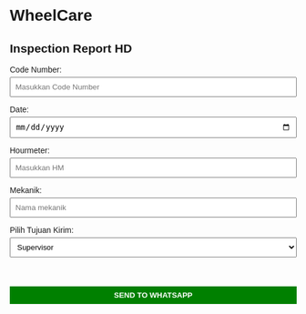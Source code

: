 # WheelCare
<!DOCTYPE html>
<html lang="en">
<head>
  <meta charset="UTF-8">
  <title>Inspection Report</title>
  <style>
    body { font-family: Arial, sans-serif; margin: 20px; }
    label { display: block; margin-top: 10px; }
    select, input, button { padding: 8px; margin-top: 5px; width: 100%; }
    button { background: green; color: white; border: none; cursor: pointer; font-weight: bold; }
    button:hover { background: darkgreen; }
  </style>
</head>
<body>
  <h2>Inspection Report HD</h2>

  <label>Code Number:</label>
  <input type="text" id="codeNumber" placeholder="Masukkan Code Number">

  <label>Date:</label>
  <input type="date" id="date">

  <label>Hourmeter:</label>
  <input type="text" id="hourMeter" placeholder="Masukkan HM">

  <label>Mekanik:</label>
  <input type="text" id="mekanik" placeholder="Nama mekanik">

  <label>Pilih Tujuan Kirim:</label>
  <select id="tujuan">
    <option value="6281234567890">Supervisor</option>
    <option value="6289876543210">Admin Group</option>
    <option value="6281122334455">Personal Lain</option>
  </select>

  <br><br>
  <button onclick="sendReport()">SEND TO WHATSAPP</button>

  <script>
    function sendReport() {
      let codeNumber = document.getElementById("codeNumber").value;
      let date = document.getElementById("date").value;
      let hourMeter = document.getElementById("hourMeter").value;
      let mekanik = document.getElementById("mekanik").value;
      let tujuan = document.getElementById("tujuan").value;

      let pesan = 
`*QA-1 Pre Inspection*

Tgl : ${date}

*Mekanik :*
${mekanik}

🚗CN : ${codeNumber}
⌛HM : ${hourMeter}

🩸 *Oil Level* 🩸
Engine oil level : ✅
Transmission oil level : ✅
Hydraulic oil level : ✅

⚙ *Engine Area* ⚙
Belt tension : ✅
Engine oil leakage : ✅
Common Rail Connector : ✅
Injector Tube : ✅

🚗 *Cabin Area* 🚗
📸FM Radio : ✅
⛔Fatigue Warning : ✅
⚡Power Supply : 27.7 V
💧Common Rail Pressure (ON) : 0 MPa
🎚Power Window : ✅

🚗 *Frame Area* 🚗
Operator seat : ✅
Hand Rail : ✅

💧 *Pressure Suspension (Panel)* 💧
FL : 4.10 MPa
FR : 4.10 MPa
RL : 2.10 MPa
RR : 2.10 MPa

*Tyre condition :*
Tyre Condition : Good

*Deviation :*
⚠ sun visor Rh damage
⚠ rear plate Rh crack
⚠ spacer cover ALT lost
⚠ hose output hyd pump crack`;

      let url = "https://wa.me/" + tujuan + "?text=" + encodeURIComponent(pesan);
      window.open(url, "_blank");
    }
  </script>
</body>
</html>
